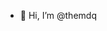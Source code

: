 - 👋 Hi, I’m @themdq


<!---
themdq/themdq is a ✨ special ✨ repository because its `README.md` (this file) appears on your GitHub profile.
You can click the Preview link to take a look at your changes.
--->
